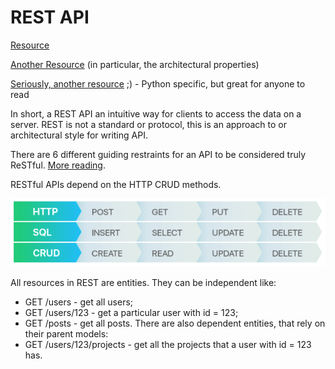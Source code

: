 # REST API 
[Resource](https://mlsdev.com/blog/81-a-beginner-s-tutorial-for-understanding-restful-api)

[Another Resource](https://en.wikipedia.org/wiki/Representational_state_transfer) (in particular, the architectural properties)

[Seriously, another resource](https://simpleisbetterthancomplex.com/tutorial/2018/02/03/how-to-use-restful-apis-with-django.html) ;) - Python specific, but great for anyone to read 

In short, a REST API an intuitive way for clients to access the data on a server. REST is not a standard or protocol, this is an approach to or architectural style for writing API.

There are 6 different guiding restraints for an API to be considered truly ReSTful. [More reading](https://restfulapi.net/).

RESTful APIs depend on the HTTP CRUD methods.

![rest](../images/rest_http.png)

All resources in REST are entities. They can be independent like:
* GET /users - get all users;
* GET /users/123 - get a particular user with id = 123;
* GET /posts - get all posts.
There are also dependent entities, that rely on their parent models:
* GET /users/123/projects - get all the projects that a user with id = 123 has.